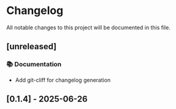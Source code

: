 # Changelog

All notable changes to this project will be documented in this file.

## [unreleased]

### 📚 Documentation

- Add git-cliff for changelog generation

## [0.1.4] - 2025-06-26
